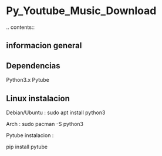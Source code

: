 # Py_Youtube_Music_Download

.. contents::

informacion general
-------------------

Dependencias
------------

  Python3.x
  Pytube

Linux instalacion
-----------------

  Debian/Ubuntu :
  sudo apt install python3

  Arch :
  sudo pacman -S python3

  Pytube instalacion :

  pip install pytube
  
